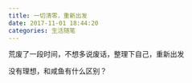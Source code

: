 ```yaml
---
title: 一切清零，重新出发
date: 2017-11-01 18:44:20
categories: 生活随笔
---
```


荒废了一段时间，不想多说废话，整理下自己，重新出发

没有理想，和咸鱼有什么区别？